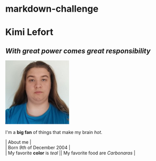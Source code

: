 # markdown-challenge

# Kimi Lefort

## *With great power comes great responsibility*

![My beautiful face (jk)](KimiLefortPic.jpeg)

I'm a **big fan** of things that make my brain *hot*.

| About me |  
| Born *9th* of December 2004 |  
| My favorite **color** is *teal* || My favorite food are *Carbonaras* |
